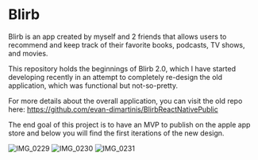 # Blirb

Blirb is an app created by myself and 2 friends that allows users to recommend and keep track of their favorite books, podcasts, TV shows, and movies.

This repository holds the beginnings of Blirb 2.0, which I have started developing recently in an attempt to completely re-design the old application, which was functional but not-so-pretty.

For more details about the overall application, you can visit the old repo here: <href>https://github.com/evan-dimartinis/BlirbReactNativePublic</href>

The end goal of this project is to have an MVP to publish on the apple app store and below you will find the first iterations of the new design.

![IMG_0229](https://user-images.githubusercontent.com/60354368/193951399-a9de9ee8-417c-4b55-a7c0-d6732bbce2b8.jpeg)
![IMG_0230](https://user-images.githubusercontent.com/60354368/193951411-f1f586aa-4dec-4b82-bd9c-d5854775a211.jpeg)
![IMG_0231](https://user-images.githubusercontent.com/60354368/193951420-b969dcf6-4f16-4f23-b66a-c432398f730d.jpeg)
